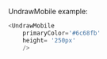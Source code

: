 UndrawMobile example:
```js 
<UndrawMobile
    primaryColor='#6c68fb'
    height= '250px'
    />
```